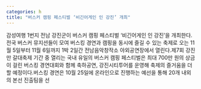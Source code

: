 ```yaml
---
categories: h
title: "버스커 캠핑 페스티벌 ‘비긴어게인 인 강진’ 개최"
---
```

감성여행 1번지 전남 강진군이 버스커 캠핑 페스티벌 ‘비긴어게인 인 강진’을 개최한다.전국 버스커 뮤지션들이 모여 버스킹 경연과 캠핑을 동시에 즐길 수 있는 축제로 오는 11월 5일부터 11월 6일까지 1박 2일간 전남음악창작소 야외공연장에서 열린다.제7회 강진만 갈대축제 기간 중 열리는 국내 유일의 버스커 캠핑 페스티벌은 최대 700만 원의 상금이 걸린 버스킹 경연대회와 함께 축하공연, 강진시티투어를 운영해 축제의 즐거움을 더할 예정이다.버스킹 경연은 10월 25일에 온라인으로 진행하는 예선을 통해 20개 내외의 본선 진출팀을 선